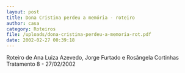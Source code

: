 ```yaml
---
layout: post
title: Dona Cristina perdeu a memória - roteiro
author: casa
category: Roteiros
file: /uploads/dona-cristina-perdeu-a-memoria-rot.pdf
date: 2002-02-27 00:39:18
---
```

Roteiro de Ana Luiza Azevedo, Jorge Furtado e Rosângela Cortinhas\
Tratamento 8 - 27/02/2002